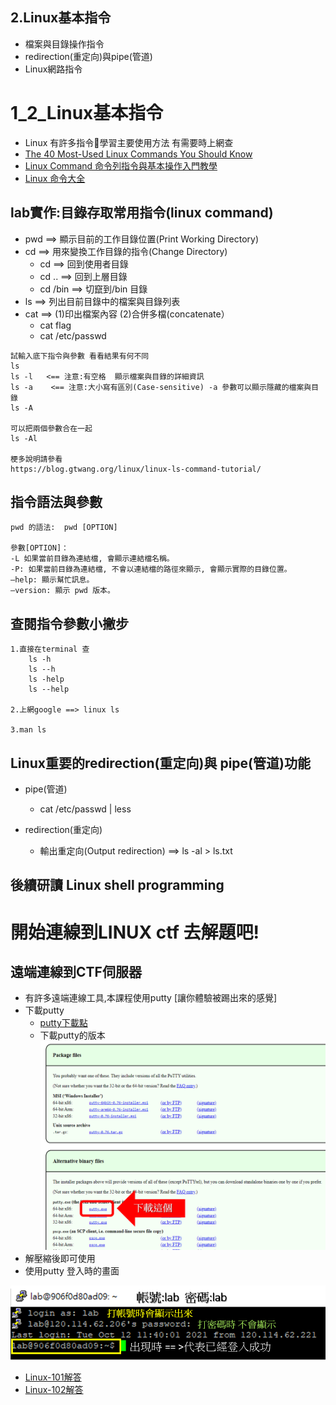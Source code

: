 ## 2.Linux基本指令

- 檔案與目錄操作指令
- redirection(重定向)與pipe(管道)
- Linux網路指令

# 1_2_Linux基本指令
- Linux 有許多指令學習主要使用方法 有需要時上網查
- [The 40 Most-Used Linux Commands You Should Know](https://kinsta.com/blog/linux-commands/#:~:text=A%20Linux%20command%20is%20a,abstraction%20of%20command%2Dline%20programs.)
- [Linux Command 命令列指令與基本操作入門教學](https://blog.techbridge.cc/2017/12/23/linux-commnd-line-tutorial/)
- [Linux 命令大全](https://www.runoob.com/linux/linux-command-manual.html)

## lab實作:目錄存取常用指令(linux command)
- pwd ==>  顯示目前的工作目錄位置(Print Working Directory)
- cd ==> 用來變換工作目錄的指令(Change Directory)
  - cd ==> 回到使用者目錄
  - cd .. ==> 回到上層目錄
  - cd /bin ==> 切竄到/bin 目錄
- ls ==> 列出目前目錄中的檔案與目錄列表
- cat ==> (1)印出檔案內容 (2)合併多檔(concatenate）
  - cat flag
  - cat /etc/passwd

```
試輸入底下指令與參數 看看結果有何不同
ls
ls -l   <== 注意:有空格  顯示檔案與目錄的詳細資訊
ls -a    <== 注意:大小寫有區別(Case-sensitive) -a 參數可以顯示隱藏的檔案與目錄
ls -A

可以把兩個參數合在一起
ls -Al

梗多說明請參看
https://blog.gtwang.org/linux/linux-ls-command-tutorial/
```
## 指令語法與參數
```
pwd 的語法:  pwd [OPTION]

參數[OPTION]：
-L 如果當前目錄為連結檔, 會顯示連結檔名稱。
-P: 如果當前目錄為連結檔, 不會以連結檔的路徑來顯示, 會顯示實際的目錄位置。
–help: 顯示幫忙訊息。
–version: 顯示 pwd 版本。
```
## 查閱指令參數小撇步
```
1.直接在terminal 查 
    ls -h
    ls --h
    ls -help
    ls --help
    
2.上網google ==> linux ls

3.man ls
```
## Linux重要的redirection(重定向)與 pipe(管道)功能

- pipe(管道)
  - cat /etc/passwd | less

- redirection(重定向)
  - 輸出重定向(Output redirection)  ==> ls -al > ls.txt

## 後續研讀 Linux shell programming

# 開始連線到LINUX ctf 去解題吧!
## 遠端連線到CTF伺服器
- 有許多遠端連線工具,本課程使用putty [讓你體驗被踢出來的感覺]
- 下載putty
  - [putty下載點](https://www.chiark.greenend.org.uk/~sgtatham/putty/latest.html)
  - 下載putty的版本
  ![下載putty版本](./putty.png)
- 解壓縮後即可使用
- 使用putty 登入時的畫面

![登入畫面.png](登入畫面.png)

- [Linux-101解答]()
- [Linux-102解答]()


